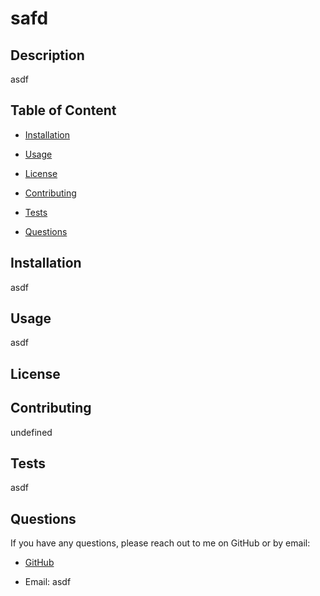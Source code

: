 
  # safd
  
  ## Description
  
  asdf
  
  ## Table of Content
  
  - [Installation](#installation)
  
  - [Usage](#usage)
  
  - [License](#license)
  
  - [Contributing](#contributing)
  
  - [Tests](#tests)
  
  - [Questions](#questions)
  
  ## Installation
  
  asdf
  
  ## Usage
  
  asdf

  ## License


  
  ## Contributing
  
  undefined
  
  ## Tests
  
  asdf
  
  ## Questions
  
  If you have any questions, please reach out to me on GitHub or by email:
  
  - [GitHub](https://github.com/pbarkley)
  
  - Email: asdf

  